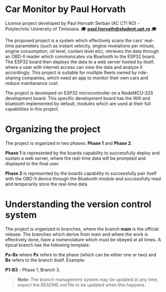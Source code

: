 # Car Monitor by Paul Horvath

License project developed by Paul Horvath Serban (AC CTI RO) - Polytechnic University of Timisoara.
🎓 **paul.horvath@student.upt.ro** 🎓

The proposed project is a system which effectively scans the cars' real-time parameters (such as instant velocity, engine revelations per minute, engine consumption, oil level, coolant level etc), retrieves the data through an OBD-II reader which communicates via Bluetooth to the ESP32 board. The ESP32 board then deploys the data to a web server hosted by itself, where a user with internet access can view the data and analyze it accordingly. This project is suitable for mulitple fleets owned by ride-sharing companies, which need an app to monitor their own cars and reduce maintanance cost.

The project is developed on ESP32 microcontroller on a NodeMCU-32S development board. This specific development board has the Wifi and bluetooth implemented by default, modules which are used at their full capabilities in this project.

# Organizing the project

The project is organized in two phases: **Phase 1** and **Phase 2**.

**Phase 1** is represented by the boards capability to successfully deploy and sustain a web server, where the real-time data will be prompted and displayed to the final user.

**Phase 2** is represented by the boards capability to successfully pair itself with the OBD-II device through the Bluetooth module and successfully read and temporarily store the real-time data

# Understanding the version control system

The project is organized in branches, where the branch **main** is the official release. The branches which derive from main and where the work is effectively done, have a nomenclature which must be obeyed at all times. A tipical branch has the following template:

**Px-Bx** where **Px** refers to the phase (which can be either one or two) and **Bx** refers to the branch itself. Example:

**P1-B3** - Phase 1, Branch 3.

> **Note:** The branch management system may be updated at any time, expect the README.md file to be updated when this happens.
